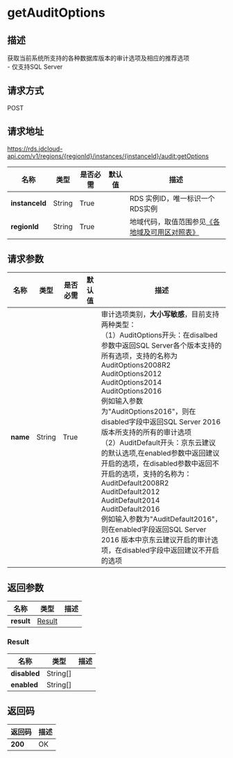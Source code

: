 # getAuditOptions


## 描述
获取当前系统所支持的各种数据库版本的审计选项及相应的推荐选项<br>- 仅支持SQL Server

## 请求方式
POST

## 请求地址
https://rds.jdcloud-api.com/v1/regions/{regionId}/instances/{instanceId}/audit:getOptions

|名称|类型|是否必需|默认值|描述|
|---|---|---|---|---|
|**instanceId**|String|True||RDS 实例ID，唯一标识一个RDS实例|
|**regionId**|String|True||地域代码，取值范围参见[《各地域及可用区对照表》](../Enum-Definitions/Regions-AZ.md)|

## 请求参数
|名称|类型|是否必需|默认值|描述|
|---|---|---|---|---|
|**name**|String|True||审计选项类别，**大小写敏感**，目前支持两种类型：<br>（1）AuditOptions开头：在disalbed参数中返回SQL Server各个版本支持的所有选项，支持的名称为<br>AuditOptions2008R2<br>AuditOptions2012<br>AuditOptions2014<br>AuditOptions2016<br>例如输入参数为"AuditOptions2016"，则在disabled字段中返回SQL Server 2016 版本所支持的所有的审计选项<br>（2）AuditDefault开头：京东云建议的默认选项,在enabled参数中返回建议开启的选项，在disabled参数中返回不开启的选项，支持的名称为：<br>AuditDefault2008R2<br>AuditDefault2012<br>AuditDefault2014<br>AuditDefault2016<br>例如输入参数为"AuditDefault2016"，则在enabled字段返回SQL Server 2016 版本中京东云建议开启的审计选项，在disabled字段中返回建议不开启的选项|


## 返回参数
|名称|类型|描述|
|---|---|---|
|**result**|[Result](##Result)||


### <a name="Result">Result</a>
|名称|类型|描述|
|---|---|---|
|**disabled**|String[]||
|**enabled**|String[]||

## 返回码
|返回码|描述|
|---|---|
|**200**|OK|
